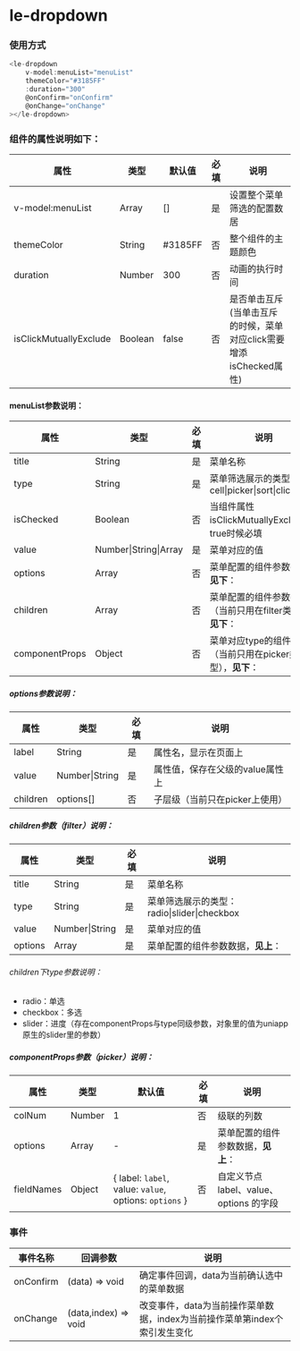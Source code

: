 # le-dropdown

### 使用方式

```javascript
<le-dropdown 
    v-model:menuList="menuList" 
    themeColor="#3185FF"
    :duration="300"
    @onConfirm="onConfirm"
    @onChange="onChange"
></le-dropdown>
```
### 组件的属性说明如下：

| 属性                      | 类型        | 默认值      | 必填 | 说明            |
|-------------------------|-----------|----------| ---- |---------------|
| v-model:menuList        | Array     | []       | 是   | 设置整个菜单筛选的配置数居 |
| themeColor              | String    | #3185FF  | 否   | 整个组件的主题颜色     |
| duration                | Number    | 300      | 否   | 动画的执行时间       |
| isClickMutuallyExclude  | Boolean   | false    | 否   | 是否单击互斥(当单击互斥的时候，菜单对应click需要增添isChecked属性)      |

#### menuList参数说明：

| 属性           | 类型                    | 必填 | 说明                                          |
| -------------- |-----------------------|----|---------------------------------------------|
| title          | String                | 是  | 菜单名称                                        |
| type           | String                | 是  | 菜单筛选展示的类型：cell\|picker\|sort\|click\|filter |
| isChecked      | Boolean               | 否  | 当组件属性isClickMutuallyExclude为true时候必填        |
| value          | Number\|String\|Array | 是  | 菜单对应的值                                      |
| options        | Array                 | 否  | 菜单配置的组件参数数据，**见下**：                         |
| children       | Array                 | 否  | 菜单配置的组件参数数据（当前只用在filter类型），**见下**：          |
| componentProps | Object                | 否  | 菜单对应type的组件参数（当前只用在picker类型），**见下**：        |

##### options参数说明：

| 属性     | 类型           | 必填 | 说明                            |
| -------- | -------------- | ---- | ------------------------------- |
| label    | String         | 是   | 属性名，显示在页面上            |
| value    | Number\|String | 是   | 属性值，保存在父级的value属性上 |
| children | options[]      | 否   | 子层级（当前只在picker上使用）  |

##### **children参数（filter）说明：**

| 属性    | 类型           | 必填 | 说明                                        |
| ------- | -------------- | ---- | ------------------------------------------- |
| title   | String         | 是   | 菜单名称                                    |
| type    | String         | 是   | 菜单筛选展示的类型：radio\|slider\|checkbox |
| value   | Number\|String | 是   | 菜单对应的值                                |
| options | Array          | 是   | 菜单配置的组件参数数据，**见上**：          |

###### children下type参数说明：

- radio：单选
- checkbox：多选
- slider：进度（存在componentProps与type同级参数，对象里的值为uniapp原生的slider里的参数）

##### componentProps参数（picker）说明：

| 属性       | 类型   | 默认值                                                 | 必填 | 说明                                    |
| ---------- | ------ | ------------------------------------------------------ | ---- | --------------------------------------- |
| colNum     | Number | 1                                                      | 否   | 级联的列数                              |
| options    | Array  | -                                                      | 是   | 菜单配置的组件参数数据，**见上**：      |
| fieldNames | Object | { label: `label`, value: `value`, options: `options` } | 否   | 自定义节点 label、value、options 的字段 |

### 事件

| 事件名称  | 回调参数             | 说明                                                         |
| --------- | -------------------- | ------------------------------------------------------------ |
| onConfirm | (data) => void       | 确定事件回调，data为当前确认选中的菜单数据                   |
| onChange  | (data,index) => void | 改变事件，data为当前操作菜单数据，index为当前操作菜单第index个索引发生变化 |

